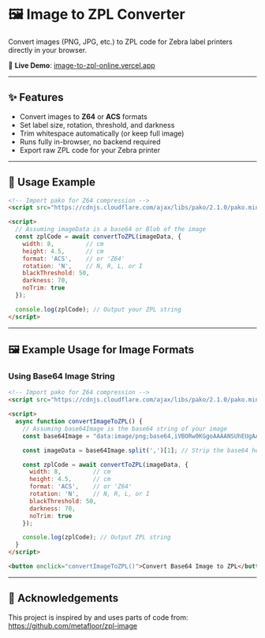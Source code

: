 
# 🖼️ Image to ZPL Converter

Convert images (PNG, JPG, etc.) to ZPL code for Zebra label printers directly in your browser.

🧪 **Live Demo**: [image-to-zpl-online.vercel.app](https://image-to-zpl-online.vercel.app/)

---

## ✨ Features

- Convert images to **Z64** or **ACS** formats
- Set label size, rotation, threshold, and darkness
- Trim whitespace automatically (or keep full image)
- Runs fully in-browser, no backend required
- Export raw ZPL code for your Zebra printer

---

## 🚀 Usage Example

```html
<!-- Import pako for Z64 compression -->
<script src="https://cdnjs.cloudflare.com/ajax/libs/pako/2.1.0/pako.min.js"></script>

<script>
  // Assuming imageData is a base64 or Blob of the image
  const zplCode = await convertToZPL(imageData, {
    width: 8,         // cm
    height: 4.5,      // cm
    format: 'ACS',    // or 'Z64'
    rotation: 'N',    // N, R, L, or I
    blackThreshold: 50,
    darkness: 70,
    noTrim: true
  });

  console.log(zplCode); // Output your ZPL string
</script>
```

---

## 🖼️ Example Usage for Image Formats

### Using Base64 Image String

```html
<!-- Import pako for Z64 compression -->
<script src="https://cdnjs.cloudflare.com/ajax/libs/pako/2.1.0/pako.min.js"></script>

<script>
  async function convertImageToZPL() {
    // Assuming base64Image is the base64 string of your image
    const base64Image = "data:image/png;base64,iVBORw0KGgoAAAANSUhEUgAA...";  // Replace with your base64 string

    const imageData = base64Image.split(',')[1]; // Strip the base64 header

    const zplCode = await convertToZPL(imageData, {
      width: 8,         // cm
      height: 4.5,      // cm
      format: 'ACS',    // or 'Z64'
      rotation: 'N',    // N, R, L, or I
      blackThreshold: 50,
      darkness: 70,
      noTrim: true
    });

    console.log(zplCode); // Output ZPL string
  }
</script>

<button onclick="convertImageToZPL()">Convert Base64 Image to ZPL</button>
```

---

## 📝 Acknowledgements

This project is inspired by and uses parts of code from: https://github.com/metafloor/zpl-image
